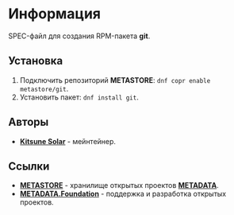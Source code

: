 # Информация

SPEC-файл для создания RPM-пакета **git**.

## Установка

1. Подключить репозиторий **METASTORE**: `dnf copr enable metastore/git`.
2. Установить пакет: `dnf install git`.

## Авторы

- [**Kitsune Solar**](https://kitsune.solar/) - мейнтейнер.

## Ссылки

- [**METASTORE**](https://metastore.pro/) - хранилище открытых проектов [**METADATA**](https://metadata.foundation/).
- [**METADATA.Foundation**](https://metadata.foundation/) - поддержка и разработка открытых проектов.
